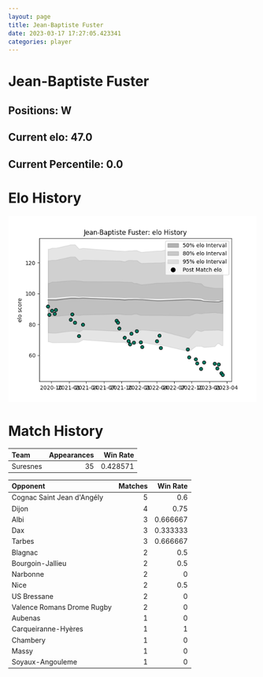 ```yaml
---  
layout: page  
title: Jean-Baptiste Fuster  
date: 2023-03-17 17:27:05.423341  
categories: player  
---
```

# Jean-Baptiste Fuster

## Positions: W

## Current elo: 47.0

## Current Percentile: 0.0

# Elo History


![elo history](history_Jean-BaptisteFuster.png)
# Match History


| Team     |   Appearances |   Win Rate |
|:---------|--------------:|-----------:|
| Suresnes |            35 |   0.428571 |

| Opponent                   |   Matches |   Win Rate |
|:---------------------------|----------:|-----------:|
| Cognac Saint Jean d'Angély |         5 |   0.6      |
| Dijon                      |         4 |   0.75     |
| Albi                       |         3 |   0.666667 |
| Dax                        |         3 |   0.333333 |
| Tarbes                     |         3 |   0.666667 |
| Blagnac                    |         2 |   0.5      |
| Bourgoin-Jallieu           |         2 |   0.5      |
| Narbonne                   |         2 |   0        |
| Nice                       |         2 |   0.5      |
| US Bressane                |         2 |   0        |
| Valence Romans Drome Rugby |         2 |   0        |
| Aubenas                    |         1 |   0        |
| Carqueiranne-Hyères        |         1 |   1        |
| Chambery                   |         1 |   0        |
| Massy                      |         1 |   0        |
| Soyaux-Angouleme           |         1 |   0        |